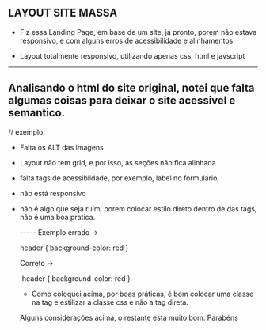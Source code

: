 ## LAYOUT SITE MASSA

- Fiz essa Landing Page, em base de um site, já pronto, porem não estava responsivo, e com alguns erros de acessibilidade e alinhamentos.

* Layout totalmente responsivo, utilizando apenas css, html e javscript

---

## Analisando o html do site original, notei que falta algumas coisas para deixar o site acessivel e semantico.

// exemplo:

- Falta os ALT das imagens
- Layout não tem grid, e por isso, as seções não fica alinhada
- falta tags de acessiblidade, por exemplo, label no formulario,
- não está responsivo
- não é algo que seja ruim, porem colocar estilo direto dentro de das tags, não é uma boa pratica.

  ----- Exemplo
  errado ->

  header {
  background-color: red
  }

  Correto ->

  .header {
  background-color: red
  }

  - Como coloquei acima, por boas práticas, é bom colocar uma classe na tag e estilizar a classe css e não a tag direta.

  Alguns considerações acima, o restante está muito bom.
  Parabéns
